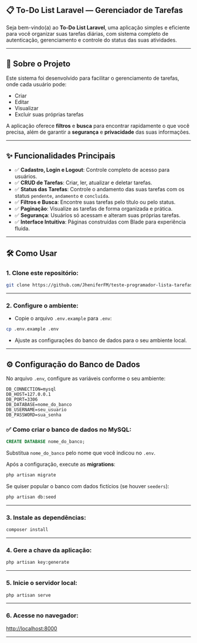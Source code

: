 
## 📋 To-Do List Laravel — Gerenciador de Tarefas

Seja bem-vindo(a) ao **To-Do List Laravel**, uma aplicação simples e eficiente para você organizar suas tarefas diárias, com sistema completo de autenticação, gerenciamento e controle do status das suas atividades.

---

## 🚀 Sobre o Projeto

Este sistema foi desenvolvido para facilitar o gerenciamento de tarefas, onde cada usuário pode:

* Criar
* Editar
* Visualizar
* Excluir suas próprias tarefas

A aplicação oferece **filtros** e **busca** para encontrar rapidamente o que você precisa, além de garantir a **segurança** e **privacidade** das suas informações.

---

## ✨ Funcionalidades Principais

* ✅ **Cadastro, Login e Logout**: Controle completo de acesso para usuários.
* ✅ **CRUD de Tarefas**: Criar, ler, atualizar e deletar tarefas.
* ✅ **Status das Tarefas**: Controle o andamento das suas tarefas com os status `pendente`, `andamento` e `concluída`.
* ✅ **Filtros e Busca**: Encontre suas tarefas pelo título ou pelo status.
* ✅ **Paginação**: Visualize as tarefas de forma organizada e prática.
* ✅ **Segurança**: Usuários só acessam e alteram suas próprias tarefas.
* ✅ **Interface Intuitiva**: Páginas construídas com Blade para experiência fluida.


---

## 🛠️ Como Usar

### 1. Clone este repositório:

```bash
git clone https://github.com/JheniferFM/teste-programador-lista-tarefas.git

```

---

### 2. Configure o ambiente:

* Copie o arquivo `.env.example` para `.env`:

```bash
cp .env.example .env
```

* Ajuste as configurações do banco de dados para o seu ambiente local.

---

## ⚙️ Configuração do Banco de Dados

No arquivo `.env`, configure as variáveis conforme o seu ambiente:

```dotenv
DB_CONNECTION=mysql
DB_HOST=127.0.0.1
DB_PORT=3306
DB_DATABASE=nome_do_banco
DB_USERNAME=seu_usuario
DB_PASSWORD=sua_senha
```

### ✅ Como criar o banco de dados no MySQL:

```sql
CREATE DATABASE nome_do_banco;
```

Substitua `nome_do_banco` pelo nome que você indicou no `.env`.

Após a configuração, execute as **migrations**:

```bash
php artisan migrate
```

Se quiser popular o banco com dados fictícios (se houver `seeders`):

```bash
php artisan db:seed
```

---

### 3. Instale as dependências:

```bash
composer install
```

---

### 4. Gere a chave da aplicação:

```bash
php artisan key:generate
```

---

### 5. Inicie o servidor local:

```bash
php artisan serve
```

---

### 6. Acesse no navegador:

[http://localhost:8000](http://localhost:8000)

---



